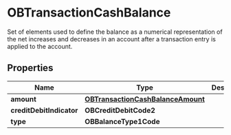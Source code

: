 

# OBTransactionCashBalance

Set of elements used to define the balance as a numerical representation of the net increases and decreases in an account after a transaction entry is applied to the account.

## Properties

| Name | Type | Description | Notes |
|------------ | ------------- | ------------- | -------------|
|**amount** | [**OBTransactionCashBalanceAmount**](OBTransactionCashBalanceAmount.md) |  |  |
|**creditDebitIndicator** | **OBCreditDebitCode2** |  |  |
|**type** | **OBBalanceType1Code** |  |  |



